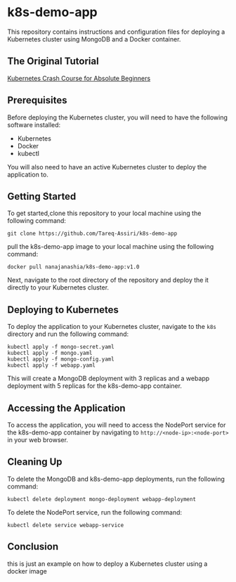 k8s-demo-app
============

This repository contains instructions and configuration files for deploying a Kubernetes cluster using MongoDB and a Docker container.

The Original Tutorial
-------------
[Kubernetes Crash Course for Absolute Beginners](https://www.youtube.com/watch?v=s_o8dwzRlu4&ab_channel=TechWorldwithNana)

Prerequisites
-------------

Before deploying the Kubernetes cluster, you will need to have the following software installed:

- Kubernetes
- Docker
- kubectl

You will also need to have an active Kubernetes cluster to deploy the application to.

Getting Started
---------------

To get started,clone this repository to your local machine using the following command:
```
git clone https://github.com/Tareq-Assiri/k8s-demo-app
```
pull the k8s-demo-app image to your local machine using the following command:
```
docker pull nanajanashia/k8s-demo-app:v1.0
```

Next, navigate to the root directory of the repository and deploy the it directly to your Kubernetes cluster.

Deploying to Kubernetes
-----------------------

To deploy the application to your Kubernetes cluster, navigate to the `k8s` directory and run the following command:
```
kubectl apply -f mongo-secret.yaml
kubectl apply -f mongo.yaml
kubectl apply -f mongo-config.yaml
kubectl apply -f webapp.yaml
```

This will create a MongoDB deployment with 3 replicas and a webapp deployment with 5 replicas for the k8s-demo-app container.

Accessing the Application
-------------------------

To access the application, you will need to access the NodePort service for the k8s-demo-app container by navigating to `http://<node-ip>:<node-port>` in your web browser.

Cleaning Up
-----------

To delete the MongoDB and k8s-demo-app deployments, run the following command:
```
kubectl delete deployment mongo-deployment webapp-deployment
```

To delete the NodePort service, run the following command:
```
kubectl delete service webapp-service
```

Conclusion
----------
this is just an example on how to deploy a Kubernetes cluster using a docker image

